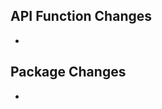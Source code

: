 <!-- The Tag and Title should both be the current semver version of the project -->
<!-- i.e. v1.1.1 -->

## API Function Changes
* <!-- fill in API update notes -->

## Package Changes
* <!-- fill in package update notes -->

